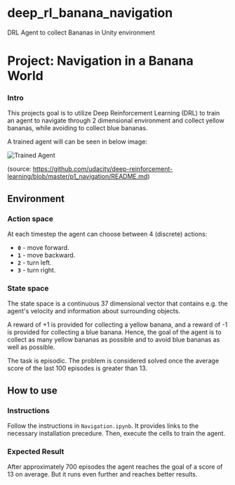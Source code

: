 # deep_rl_banana_navigation

DRL Agent to collect Bananas in Unity environment


# Project: Navigation in a Banana World

### Intro

[//]: # (Image References)

[image1]: https://user-images.githubusercontent.com/10624937/42135619-d90f2f28-7d12-11e8-8823-82b970a54d7e.gif "Trained Agent"


This projects goal is to utilize Deep Reinforcement Learning (DRL) to train an agent to navigate through 2 dimensional environment and collect yellow bananas, while avoiding to collect blue bananas.

A trained agent will can be seen in below image: 

![Trained Agent][image1]

(source: https://github.com/udacity/deep-reinforcement-learning/blob/master/p1_navigation/README.md)

## Environment
### Action space
At each timestep the agent can choose between 4 (discrete) actions:

- **`0`** - move forward.
- **`1`** - move backward.
- **`2`** - turn left.
- **`3`** - turn right.

### State space

The state space is a continuous 37 dimensional vector that contains e.g. the agent's velocity and information about surrounding objects.

A reward of +1 is provided for collecting a yellow banana, and a reward of -1 is provided for collecting a blue banana. Hence, the goal of the agent is to collect as many yellow bananas as possible and to avoid blue bananas as well as possible.

The task is episodic. The problem is considered solved once the average score of the last 100 episodes is greater than 13.

## How to use

### Instructions

Follow the instructions in `Navigation.ipynb`. It provides links to the necessary installation precedure.
Then, execute the cells to train the agent.

### Expected Result
After approximately 700 episodes the agent reaches the goal of a score of 13 on average.
But it runs even further and reaches better results.

